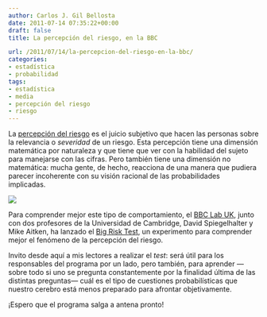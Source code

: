 ```yaml
---
author: Carlos J. Gil Bellosta
date: 2011-07-14 07:35:22+00:00
draft: false
title: La percepción del riesgo, en la BBC

url: /2011/07/14/la-percepcion-del-riesgo-en-la-bbc/
categories:
- estadística
- probabilidad
tags:
- estadística
- media
- percepción del riesgo
- riesgo
---
```


La [percepción del riesgo](http://en.wikipedia.org/wiki/Risk_perception) es el juicio subjetivo que hacen las personas sobre la relevancia o _severidad_ de un riesgo. Esta percepción tiene una dimensión matemática por naturaleza y que tiene que ver con la habilidad del sujeto para manejarse con las cifras. Pero también tiene una dimensión no matemática: mucha gente, de hecho, reacciona de una manera que pudiera parecer incoherente con su visión racional de las probabilidades implicadas.

[![](/wp-uploads/2011/07/bbc_risk_test.png#center)
](/wp-uploads/2011/07/bbc_risk_test.png#center)

Para comprender mejor este tipo de comportamiento, el [BBC Lab UK](http://www.bbc.co.uk/labuk/), junto con dos profesores de la Universidad de Cambridge, David Spiegelhalter y Mike Aitken, ha lanzado el [Big Risk Test](https://www.bbc.co.uk/labuk/experiments/risk/), un experimento para comprender mejor el fenómeno de la percepción del riesgo.

Invito desde aquí a mis lectores a realizar el _test_: será útil para los responsables del programa por un lado, pero también, para aprender —sobre todo si uno se pregunta constantemente por la finalidad última de las distintas preguntas— cuál es el tipo de cuestiones probabilísticas que nuestro cerebro está menos preparado para afrontar objetivamente.

¡Espero que el programa salga a antena pronto!
